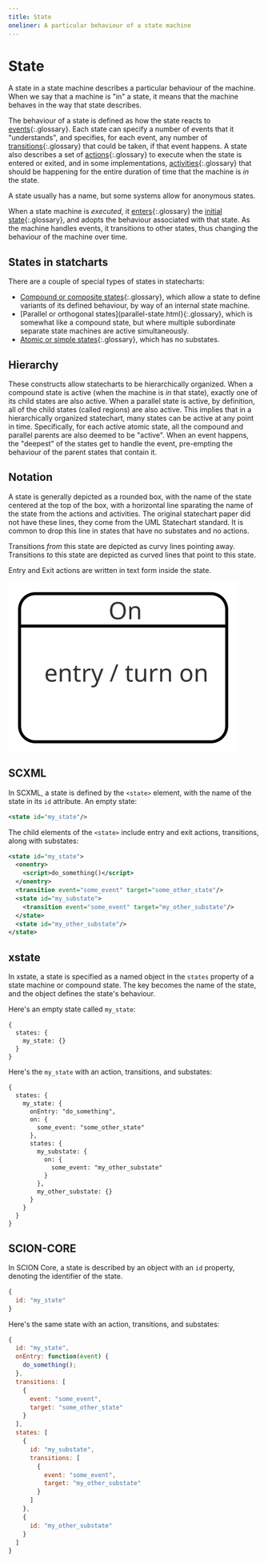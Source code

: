 ```yaml
---
title: State
oneliner: A particular behaviour of a state machine
---
```


# State

A state in a state machine describes a particular behaviour of the machine.  When we say that a machine is "in" a state, it means that the machine behaves in the way that state describes.

The behaviour of a state is defined as how the state reacts to [events](event.html){:.glossary}.  Each state can specify a number of events that it "understands", and specifies, for each event, any number of [transitions](transition.html){:.glossary} that could be taken, if that event happens.  A state also describes a set of [actions](action.html){:.glossary} to execute when the state is entered or exited, and in some implementations, [activities](activity.html){:.glossary} that should be happening for the entire duration of time that the machine is _in_ the state.

A state usually has a name, but some systems allow for anonymous states.

When a state machine is _executed_, it [enters](enter.html){:.glossary} the [initial state](initial-state.html){:.glossary}, and adopts the behaviour associated with that state.  As the machine handles events, it transitions to other states, thus changing the behaviour of the machine over time.


## States in statcharts

There are a couple of special types of states in statecharts:

* [Compound or composite states](compound-state.html){:.glossary}, which allow a state to define variants of its defined behaviour, by way of an internal state machine.
* [Parallel or orthogonal states](parallel-state.html}{:.glossary}, which is somewhat like a compound state, but where multiple subordinate separate state machines are active simultaneously.
* [Atomic or simple states](atomic-state.html){:.glossary}, which has no substates.

## Hierarchy

These constructs allow statecharts to be hierarchically organized.  When a compound state is active (when the machine is _in_ that state), exactly one of its child states are also active.  When a parallel state is active, by definition, all of the child states (called regions) are also active.  This implies that in a hierarchically organized statechart, many states can be active at any point in time.  Specifically, for each active atomic state, all the compound and parallel parents are also deemed to be "active".  When an event happens, the "deepest" of the states get to handle the event, pre-empting the behaviour of the parent states that contain it.

## Notation

A state is generally depicted as a rounded box, with the name of the state centered at the top of the box, with a horizontal line sparating the name of the state from the actions and activities.  The original statechart paper did not have these lines, they come from the UML Statechart standard.  It is common to drop this line in states that have no substates and no actions.

Transitions _from_ this state are depicted as curvy lines pointing away.  Transitions _to_ this state are depicted as curved lines that point to this state.

Entry and Exit actions are written in text form inside the state.

![A rounded rectangle with a horizontal line, on top of which the word "On", and below which the words "entry / turn on"](state.svg)

## SCXML

In SCXML, a state is defined by the `<state>` element, with the name of the state in its `id` attribute.  An empty state:

``` xml
<state id="my_state"/>
```

The child elements of the `<state>` include entry and exit actions, transitions, along with substates:

``` xml
<state id="my_state">
  <onentry>
    <script>do_something()</script>
  </onentry>
  <transition event="some_event" target="some_other_state"/>
  <state id="my_substate">
    <transition event="some_event" target="my_other_substate"/>
  </state>
  <state id="my_other_substate"/>
</state>
```


## xstate

In xstate, a state is specified as a named object in the `states` property of a state machine or compound state.  The key becomes the name of the state, and the object defines the state's behaviour.

Here's an empty state called `my_state`:

```
{
  states: {
    my_state: {}
  }
}
```

Here's the `my_state` with an action, transitions, and substates:

```
{
  states: {
    my_state: {
      onEntry: "do_something",
      on: {
        some_event: "some_other_state"
      },
      states: {
        my_substate: {
          on: {
            some_event: "my_other_substate"
          }
        },
        my_other_substate: {}
      }
    }
  }
}
```

## SCION-CORE

In SCION Core, a state is described by an object with an `id` property, denoting the identifier of the state.

``` javascript
{
  id: "my_state"
}
```

Here's the same state with an action, transitions, and substates:

``` javascript
{
  id: "my_state",
  onEntry: function(event) {
    do_something();
  },
  transitions: [
    {
      event: "some_event",
      target: "some_other_state"
    }
  ],
  states: [
    {
      id: "my_substate",
      transitions: [
        {
          event: "some_event",
          target: "my_other_substate"
        }
      ]
    },
    {
      id: "my_other_substate"
    }
  ]
}
```
